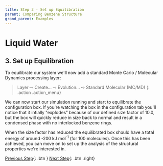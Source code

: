```yaml
---
title: Step 3 - Set up Equilibration
parent: Comparing Benzene Structure
grand_parent: Examples
---
```

# Liquid Water

## 3. Set up Equilibration

To equilibrate our system we'll now add a standard Monte Carlo / Molecular Dynamics processing layer:

> Layer &#8680; Create... &#8680; Evolution... &#8680; Standard Molecular (MC/MD)
{: .action .action_menu}

We can now start our simulation running and start to equilibrate the configuration box. If you're watching the box in the configuration tab you'll notice that it intially "explodes" because of our defined size factor of 10.0, but the box will quickly reduce in size back to normal and result in a condensed phase with no interlocked benzene rings.

When the size factor has reduced the equilibrated box should have a total energy of around -200 kJ mol<sup>-1</sup> (for 100 molecules). Once this has been achieved, you can move on to set up the analysis of the structural properties we're interested in.

[Previous Step](step2.md){: .btn }   [Next Step](step4.md){: .btn .right}
